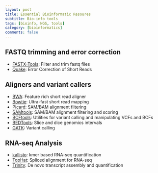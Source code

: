 ```yaml
---
layout: post
title: Essential Bioinformatic Resoures
subtitle: Bio-info tools
tags: [bioinfo, NGS, tools]
category: [bioinformatics]
comments: false
---
```


## FASTQ trimming and error correction

- [FASTX-Tools](http://hannonlab.cshl.edu/fastx_toolkit/): Filter and trim fastq files
- [Quake](http://www.cbcb.umd.edu/software/quake/index.html): Error Correction of Short Reads

## Aligners and variant callers

- [BWA](http://bio-bwa.sourceforge.net/): Feature rich short read aligner
- [Bowtie](http://bowtie-bio.sf.net/bowtie2): Ultra-fast short read mapping
- [Picard](http://picard.sourceforge.net/): SAM/BAM alignment filtering
- [SAMtools](http://samtools.sourceforge.net/): SAM/BAM alignment filtering and scoring
- [BCFtools](http://www.htslib.org/doc/bcftools.html): Utilities for variant calling and manipulating VCFs and BCFs
- [BEDTools](http://bedtools.readthedocs.io/en/latest/): Slice and dice genomics intervals
- [GATK](https://software.broadinstitute.org/gatk/): Variant calling

## RNA-seq Analysis

- [kallisto](http://pachterlab.github.io/kallisto/): kmer based RNA-seq quantification
- [TopHat](http://tophat.cbcb.umd.edu/): Spliced alignment for RNA-seq
- [Trinity](http://trinityrnaseq.sourceforge.net/): De novo transcript assembly and quantification
